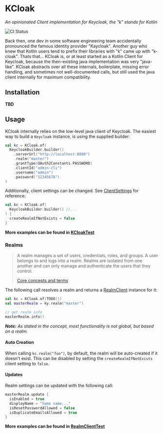 KCloak
======

*An opinionated Client implementation for Keycloak, the "k" stands for Kotlin*

![CI Status](https://github.com/4techteams/kcloak/actions/workflows/gradle.yml/badge.svg)

Back then, one dev in some software engineering team accidentally pronounced the famous identity provider 
"Kaycloak". Another guy who knew that Kotlin users tend to prefix their libraries with "k" came up with "k-cloak". Thats 
that... KCloak is, or at least started as a Kotlin Client for Keycloak, because the then-existing java implementation 
was very "java-like". KCloak abstracts over all these internals, boilerplate, missing error handling, and sometimes not 
well-documented calls, but still used the java client internally for maximum compatibility.

## Installation

**TBD**

## Usage

KCloak internally relies on the low-level java client of Keycloak. The easiest way to build a `Keycloak` instance, is
using the supplied builder:

```kotlin
val kc = KCloak.of(
  KeycloakBuilder.builder()
    .serverUrl("http://localhost:8090")
    .realm("master")
    .grantType(OAuth2Constants.PASSWORD)
    .clientId("admin-cli")
    .username("admin")
    .password("12345678")
)
```

Additionally, client settings can be changed. See
[ClientSettings](src/main/kotlin/com/fortechteams/kcloak/ClientSettings.kt) for reference:

```kotlin
val kc = KCloak.of(
  KeycloakBuilder.builder() //...
) {
  createRealmIfNotExists = false
}
```

**More examples can be found in [KCloakTest](src/test/kotlin/com/fortechteams/kcloak/KCloakTest.kt)**

### Realms

> A realm manages a set of users, credentials, roles, and groups. A user belongs to and logs into a realm. Realms are 
> isolated from one another and can only manage and authenticate the users that they control.
> 
> [Core concepts and terms](https://www.keycloak.org/docs/latest/server_admin/#core-concepts-and-terms)

The following call resolves a realm and returns a [RealmClient](src/main/kotlin/com/fortechteams/kcloak/RealmClient.kt) 
instance for it:

```kotlin
val kc = KCloak.of(TODO())
val masterRealm = ky.realm("master")

// get realm info 
masterRealm.info()
```

***Note:** As stated in the concept, most functionality is not global, but based on a realm.*

#### Auto Creation

When calling `kc.realm("foo")`, by default, the realm will be auto-created if it doesn't exist. This can be disabled by
setting the `createRealmIfNotExists` client setting to `false`.

#### Updates

Realm settings can be updated with the following call:

```kotlin
masterRealm.update {
  isEnabled = true
  displayName = "Some name..."
  isResetPasswordAllowed = false
  isDuplicateEmailsAllowed = true
}
```

**More examples can be found in [RealmClientTest](src/test/kotlin/com/fortechteams/kcloak/RealmClientTest.kt)**

